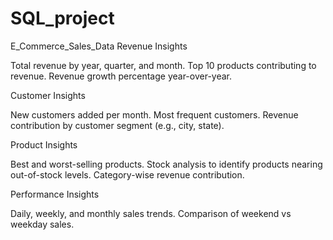 # SQL_project
E_Commerce_Sales_Data
Revenue Insights

Total revenue by year, quarter, and month.
Top 10 products contributing to revenue.
Revenue growth percentage year-over-year.

Customer Insights

New customers added per month.
Most frequent customers.
Revenue contribution by customer segment (e.g., city, state).

Product Insights

Best and worst-selling products.
Stock analysis to identify products nearing out-of-stock levels.
Category-wise revenue contribution.

Performance Insights

Daily, weekly, and monthly sales trends.
Comparison of weekend vs weekday sales.
